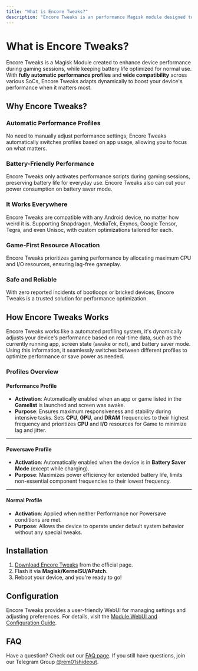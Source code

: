 ```yaml
---
title: "What is Encore Tweaks?"
description: "Encore Tweaks is an performance Magisk module designed to boost device performance for gaming while preserving battery life during regular use."
---
```


# What is Encore Tweaks?
Encore Tweaks is a Magisk Module created to enhance device performance during gaming sessions, while keeping battery life optimized for normal use. With **fully automatic performance profiles** and **wide compatibility** across various SoCs, Encore Tweaks adapts dynamically to boost your device's performance when it matters most.

## Why Encore Tweaks?

### Automatic Performance Profiles
No need to manually adjust performance settings; Encore Tweaks automatically switches profiles based on app usage, allowing you to focus on what matters.

### Battery-Friendly Performance
Encore Tweaks only activates performance scripts during gaming sessions, preserving battery life for everyday use. Encore Tweaks also can cut your power consumption on battery saver mode.

### It Works Everywhere
Encore Tweaks are compatible with any Android device, no matter how weird it is. Supporting Snapdragon, MediaTek, Exynos, Google Tensor, Tegra, and even Unisoc, with custom optimizations tailored for each.

### Game-First Resource Allocation
Encore Tweaks prioritizes gaming performance by allocating maximum CPU and I/O resources, ensuring lag-free gameplay.

### Safe and Reliable
With zero reported incidents of bootloops or bricked devices, Encore Tweaks is a trusted solution for performance optimization.

## How Encore Tweaks Works
Encore Tweaks works like a automated profiling system, it's dynamically adjusts your device's performance based on real-time data, such as the currently running app, screen state (awake or not), and battery saver mode. Using this information, it seamlessly switches between different profiles to optimize performance or save power as needed.

### Profiles Overview

#### Performance Profile
- **Activation**: Automatically enabled when an app or game listed in the **Gamelist** is launched and screen was awake.  
- **Purpose**: Ensures maximum responsiveness and stability during intensive tasks. Sets **CPU**, **GPU**, and **DRAM** frequencies to their highest frequency and prioritizes **CPU** and **I/O** resources for Game to minimize lag and jitter.  

---

#### Powersave Profile
- **Activation**: Automatically enabled when the device is in **Battery Saver Mode** (except while charging).  
- **Purpose**: Maximizes power efficiency for extended battery life, limits non-essential component frequencies to their lowest frequency.

---

#### Normal Profile
- **Activation**: Applied when neither Performance nor Powersave conditions are met.  
- **Purpose**: Allows the device to operate under default system behavior without any special tweaks.  

## Installation
1. [Download Encore Tweaks](/download) from the official page.
2. Flash it via **Magisk/KernelSU/APatch**.
3. Reboot your device, and you're ready to go!

## Configuration
Encore Tweaks provides a user-friendly WebUI for managing settings and adjusting preferences. For details, visit the [Module WebUI and Configuration Guide](/guide/webui-and-configuration).

## FAQ
Have a question? Check out our [FAQ page](/guide/faq). If you still have questions, join our Telegram Group [@rem01shideout](https://t.me/rem01shideout).
